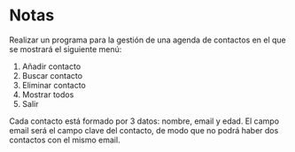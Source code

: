 # Notas

Realizar un programa para la gestión de una agenda de contactos en el que se mostrará el siguiente menú:

1. Añadir contacto
2. Buscar contacto
3. Eliminar contacto
4. Mostrar todos
5. Salir

Cada contacto está formado por 3 datos: nombre, email y edad. El campo email será el campo clave del contacto, de modo que no podrá haber dos contactos con el mismo email.